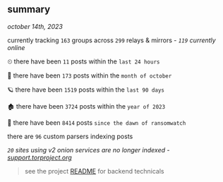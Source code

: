 
## summary
_october 14th, 2023_

currently tracking `163` groups across `299` relays & mirrors - _`119` currently online_

⏲ there have been `11` posts within the `last 24 hours`

🦈 there have been `173` posts within the `month of october`

🪐 there have been `1519` posts within the `last 90 days`

🏚 there have been `3724` posts within the `year of 2023`

🦕 there have been `8414` posts `since the dawn of ransomwatch`

there are `96` custom parsers indexing posts

_`20` sites using v2 onion services are no longer indexed - [support.torproject.org](https://support.torproject.org/onionservices/v2-deprecation/)_

> see the project [README](https://github.com/joshhighet/ransomwatch#ransomwatch--) for backend technicals
